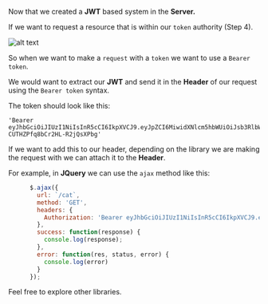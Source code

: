 Now that we created a **JWT** based system in the **Server.**

If we want to request a resource that is within our `token` authority (Step 4).

![alt text](.guides/img/TokenBasedAuthentication.png)


So when we want to make a `request` with a `token` we want to use a `Bearer token`.

We would want to extract our **JWT** and send it in the **Header** of our request using the `Bearer token` syntax.

The token should look like this:
```
'Bearer eyJhbGciOiJIUzI1NiIsInR5cCI6IkpXVCJ9.eyJpZCI6MiwidXNlcm5hbWUiOiJsb3RlbWgiLCJpYXQiOjE2Nzg2OTI0NTZ9.Y9n3GiPFjjKFiYVcj-CUTHZPfq8bCr2HL-R2jQsXPbg'
```

If we want to add this to our header, depending on the library we are making the request with we can attach it to the **Header**.

For example, in **JQuery** we can use the `ajax` method like this:

```js
      $.ajax({
        url: `/cat`,
        method: 'GET',
        headers: {
          Authorization: 'Bearer eyJhbGciOiJIUzI1NiIsInR5cCI6IkpXVCJ9.eyJpZCI6MiwidXNlcm5hbWUiOiJsb3RlbWgiLCJpYXQiOjE2Nzg2OTI0NTZ9.Y9n3GiPFjjKFiYVcj-CUTHZPfq8bCr2HL-R2jQsXPbg'
        },
        success: function(response) {
          console.log(response);
        },
        error: function(res, status, error) {
          console.log(error)
        }
      });
```


Feel free to explore other libraries.
